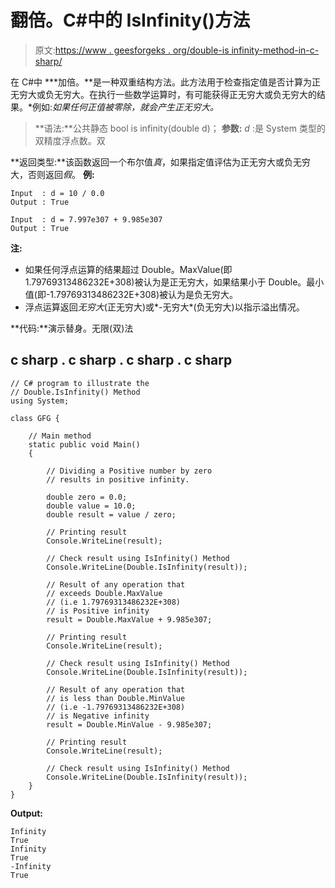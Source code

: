 # 翻倍。C#中的 IsInfinity()方法

> 原文:[https://www . geesforgeks . org/double-is infinity-method-in-c-sharp/](https://www.geeksforgeeks.org/double-isinfinity-method-in-c-sharp/)

在 C#中 ***加倍。**是一种双重结构方法。此方法用于检查指定值是否计算为正无穷大或负无穷大。在执行一些数学运算时，有可能获得正无穷大或负无穷大的结果。*例如:*如果任何正值被零除，就会产生正无穷大。* 

> **语法:**公共静态 bool is infinity(double d)；
> **参数:**
> *d* :是 System 类型的双精度浮点数。双

**返回类型:**该函数返回一个布尔值*真*，如果指定值评估为正无穷大或负无穷大，否则返回*假*。
**例:**

```
Input  : d = 10 / 0.0 
Output : True

Input  : d = 7.997e307 + 9.985e307
Output : True
```

**注:**

*   如果任何浮点运算的结果超过 Double。MaxValue(即 1.79769313486232E+308)被认为是正无穷大，如果结果小于 Double。最小值(即-1.79769313486232E+308)被认为是负无穷大。
*   浮点运算返回*无穷大*(正无穷大)或*-无穷大*(负无穷大)以指示溢出情况。

**代码:**演示替身。无限(双)法

## c sharp . c sharp . c sharp . c sharp

```
// C# program to illustrate the
// Double.IsInfinity() Method
using System;

class GFG {

    // Main method
    static public void Main()
    {

        // Dividing a Positive number by zero
        // results in positive infinity.

        double zero = 0.0;
        double value = 10.0;
        double result = value / zero;

        // Printing result
        Console.WriteLine(result);

        // Check result using IsInfinity() Method
        Console.WriteLine(Double.IsInfinity(result));

        // Result of any operation that
        // exceeds Double.MaxValue
        // (i.e 1.79769313486232E+308)
        // is Positive infinity
        result = Double.MaxValue + 9.985e307;

        // Printing result
        Console.WriteLine(result);

        // Check result using IsInfinity() Method
        Console.WriteLine(Double.IsInfinity(result));

        // Result of any operation that
        // is less than Double.MinValue
        // (i.e -1.79769313486232E+308)
        // is Negative infinity
        result = Double.MinValue - 9.985e307;

        // Printing result
        Console.WriteLine(result);

        // Check result using IsInfinity() Method
        Console.WriteLine(Double.IsInfinity(result));
    }
}
```

**Output:** 

```
Infinity
True
Infinity
True
-Infinity
True
```